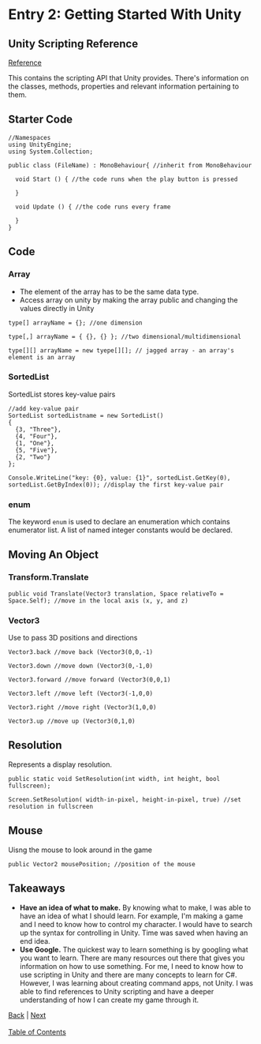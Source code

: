 # Entry 2: Getting Started With Unity

## Unity Scripting Reference

[Reference](https://docs.unity3d.com/ScriptReference/)

This contains the scripting API that Unity provides. There's information on the classes, methods, properties and relevant information pertaining to them.

## Starter Code
```
//Namespaces
using UnityEngine;
using System.Collection;

public class (FileName) : MonoBehaviour{ //inherit from MonoBehaviour

  void Start () { //the code runs when the play button is pressed
  
  }
  
  void Update () { //the code runs every frame
  
  }
}
```

## Code
### Array
* The element of the array has to be the same data type.
* Access array on unity by making the array public and changing the values directly in Unity
```
type[] arrayName = {}; //one dimension

type[,] arrayName = { {}, {} }; //two dimensional/multidimensional

type[][] arrayName = new tyepe[][]; // jagged array - an array's element is an array
```

### SortedList
SortedList stores key-value pairs
```
//add key-value pair
SortedList sortedListname = new SortedList()
{
  {3, "Three"},
  {4, "Four"},
  {1, "One"},
  {5, "Five"},
  {2, "Two"}
};

Console.WriteLine("key: {0}, value: {1}", sortedList.GetKey(0), sortedList.GetByIndex(0)); //display the first key-value pair
```

### enum
The keyword `enum` is used to declare an enumeration which contains enumerator list. A list of named integer constants would be declared.

## Moving An Object
### Transform.Translate
```
public void Translate(Vector3 translation, Space relativeTo = Space.Self); //move in the local axis (x, y, and z)
```

### Vector3
Use to pass 3D positions and directions
```
Vector3.back //move back (Vector3(0,0,-1)

Vector3.down //move down (Vector3(0,-1,0)

Vector3.forward //move forward (Vector3(0,0,1)

Vector3.left //move left (Vector3(-1,0,0)

Vector3.right //move right (Vector3(1,0,0)

Vector3.up //move up (Vector3(0,1,0)
```

## Resolution
Represents a display resolution.
```
public static void SetResolution(int width, int height, bool fullscreen);

Screen.SetResolution( width-in-pixel, height-in-pixel, true) //set resolution in fullscreen
```

## Mouse
Uisng the mouse to look around in the game
```
public Vector2 mousePosition; //position of the mouse
```

## Takeaways
* **Have an idea of what to make.** By knowing what to make, I was able to have an idea of what I should learn. For example, I'm making a game and I need to know how to control my character. I would have to search up the syntax for controlling in Unity. Time was saved when having an end idea.
* **Use Google.** The quickest way to learn something is by googling what you want to learn. There are many resources out there that gives you information on how to use something. For me, I need to know how to use scripting in Unity and there are many concepts to learn for C#. However, I was learning about creating command apps, not Unity. I was able to find references to Unity scripting and have a deeper understanding of how I can create my game through it.

[Back](entry-1.md) | [Next](entry-2.md) <br><br>
[Table of Contents](../README.md)
